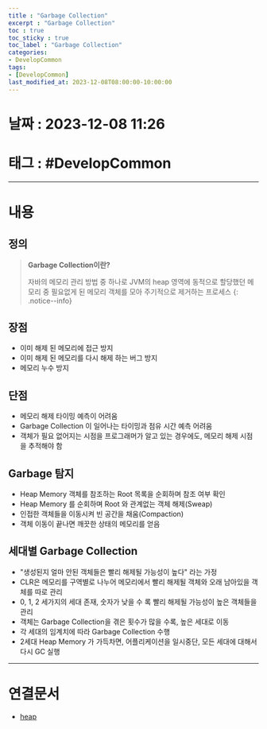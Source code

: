 ```yaml
---
title : "Garbage Collection"
excerpt : "Garbage Collection"
toc : true
toc_sticky : true
toc_label : "Garbage Collection"
categories:
- DevelopCommon
tags:
- [DevelopCommon]
last_modified_at: 2023-12-08T08:00:00-10:00:00
---
```


# 날짜 : 2023-12-08 11:26

# 태그 : #DevelopCommon
---

# 내용

## 정의
> **Garbage Collection이란?**
>
> 자바의 메모리 관리 방법 중 하나로 JVM의 heap 영역에 동적으로 할당했던 메모리 중 필요없게 된 메모리 객체를 모아 주기적으로 제거하는 프로세스 
{: .notice--info}

## 장점
- 이미 해제 된 메모리에 접근 방지
- 이미 해제 된 메모리를 다시 해제 하는 버그 방지
- 메모리 누수 방지

## 단점
- 메모리 해제 타이밍 예측이 어려움
- Garbage Collection 이 일어나는 타이밍과 점유 시간 예측 어려움
- 객체가 필요 없어지는 시점을 프로그래머가 알고 있는 경우에도, 메모리 해제 시점을 추적해야 함

## Garbage 탐지
- Heap Memory 객체를 참조하는 Root 목록을 순회하며 참조 여부 확인
- Heap Memory 를 순회하며 Root 와 관계없는 객체 해제(Sweap)
- 인접한 객체들을 이동시켜 빈 공간을 채움(Compaction)
- 객체 이동이 끝나면 깨끗한 상태의 메모리를 얻음

## 세대별 Garbage Collection
- "생성된지 얼마 안된 객체들은 빨리 해제될 가능성이 높다" 라는 가정
- CLR은 메모리를 구역별로 나누어 메모리에서 빨리 해제될 객체와 오래 남아있을 객체를 따로 관리
- 0, 1, 2 세가지의 세대 존재, 숫자가 낮을 수 록 빨리 해제될 가능성이 높은 객체들을 관리
- 객체는 Garbage Collection을 겪은 횟수가 많을 수록, 높은 세대로 이동
- 각 세대의 임계치에 따라 Garbage Collection 수행
- 2세대 Heap Memory 가 가득차면, 어플리케이션을 일시중단, 모든 세대에 대해서 다시 GC 실행

---

# 연결문서
- [heap](../../자료구조/자료구조-heap)